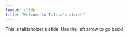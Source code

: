 ```yaml
---
layout: slide
title: "Welcome to Talita's slide!"
---
```

This is talitaholzer's slide.
Use the left arrow to go back!
